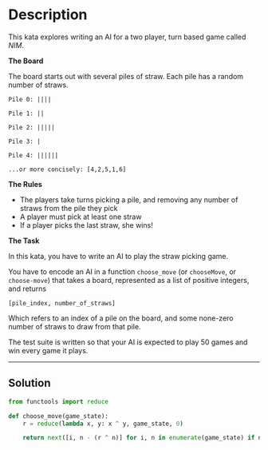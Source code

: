 # Description

This kata explores writing an AI for a two player, turn based game called _NIM_.

**The Board**

The board starts out with several piles of straw. Each pile has a random number of straws.

```
Pile 0: ||||

Pile 1: ||

Pile 2: |||||

Pile 3: |

Pile 4: ||||||

...or more concisely: [4,2,5,1,6]
```

**The Rules**

- The players take turns picking a pile, and removing any number of straws from the pile they pick
- A player must pick at least one straw
- If a player picks the last straw, she wins!

**The Task**

In this kata, you have to write an AI to play the straw picking game.

You have to encode an AI in a function `choose_move` (or `chooseMove`, or `choose-move`) that takes a board, represented as a list of positive integers, and returns

```
[pile_index, number_of_straws]
```

Which refers to an index of a pile on the board, and some none-zero number of straws to draw from that pile.

The test suite is written so that your AI is expected to play 50 games and win every game it plays.

---

## Solution

```py
from functools import reduce

def choose_move(game_state):
    r = reduce(lambda x, y: x ^ y, game_state, 0)

    return next([i, n - (r ^ n)] for i, n in enumerate(game_state) if n > (n ^ r))
```
